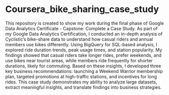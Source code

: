 # Coursera_bike_sharing_case_study
This repository is created to show my work during the final phase of Google Data Analytics Certificate - Capstone: Complete a Case Study.
As part of my Google Data Analytics Certification, I conducted an in-depth analysis of Cyclistic’s bike-share data to understand how casual riders and annual members use bikes differently.
Using BigQuery for SQL-based analysis, I explored ride duration trends, peak usage times, and station popularity.
My findings showed that casual riders take longer rides, prefer weekends, and use bikes near tourist areas, while members ride frequently for shorter durations, likely for commuting.
Based on these insights, I developed three key business recommendations: launching a Weekend Warrior membership plan, targeted promotions at high-traffic stations, and incentives for long rides.
This case study demonstrates my ability to analyze large datasets, extract meaningful insights, and translate findings into business strategies.
